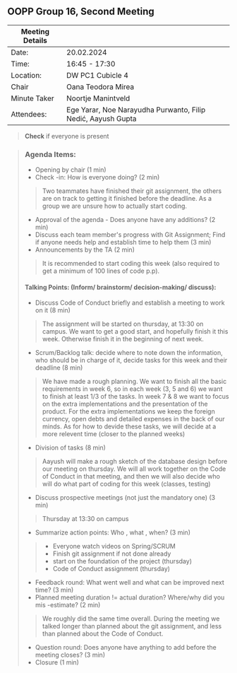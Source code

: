 ## OOPP Group 16, Second Meeting

| Meeting Details |                                                              |
|-----------------|--------------------------------------------------------------|
| Date:           | 20.02.2024                                                   |
| Time:           | 16:45 - 17:30                                                |
| Location:       | DW PC1 Cubicle 4                                             |
| Chair           | Oana Teodora Mirea                                           |
| Minute Taker    | Noortje Manintveld                                           |
| Attendees:      | Ege Yarar, Noe Narayudha Purwanto, Filip Nedić, Aayush Gupta |

> **Check** if everyone is present

> ### Agenda Items:
> - Opening by chair (1 min)
> - Check -in: How is everyone doing? (2 min)
>> Two teammates have finished their git assignment, the others are on track to getting it finished before the deadline. As a group we are unsure how to actually start coding.
> - Approval of the agenda - Does anyone have any additions? (2 min)
> - Discuss each team member's progress with Git Assignment; 
  Find if anyone needs help and establish time to help them (3 min)
> - Announcements by the TA (2 min)
>> It is recommended to start coding this week (also required to get a minimum of 100 lines of code p.p).
> #### Talking Points: (Inform/ brainstorm/ decision-making/ discuss):
> - Discuss Code of Conduct briefly and establish a meeting to work on it (8 min)
>> The assignment will be started on thursday, at 13:30 on campus. We want to get a good start, and hopefully finish it this week. Otherwise finish it in the beginning of next week.
> - Scrum/Backlog talk: decide where to note down the information, who should be in charge of it,
  decide tasks for this week and their deadline (8 min)
>> We have made a rough planning. We want to finish all the basic requirements in week 6, so in each week (3, 5 and 6) we want to finish at least 1/3 of the tasks.
In week 7 & 8 we want to focus on the extra implementations and the presentation of the product.
For the extra implementations we keep the foreign currency, open debts and detailed expenses in the back of our minds. As for how to devide these tasks, we will decide at a more relevent time (closer to the planned weeks)
> - Division of tasks (8 min)
>>Aayush will make a rough sketch of the database design before our meeting on thursday. We will all work together on the Code of Conduct in that meeting, and then we will also decide who will do what part of coding for this week (classes, testing)
> - Discuss prospective meetings (not just the mandatory one) (3 min)
>> Thursday at 13:30 on campus
> - Summarize action points: Who , what , when? (3 min)
>> - Everyone watch videos on Spring/SCRUM
>> - Finish git assignment if not done already
>> - start on the foundation of the project (thursday)
>> - Code of Conduct assignment (thursday)
> 
> - Feedback round: What went well and what can be improved next time? (3 min)
>- Planned meeting duration != actual duration? Where/why did you mis -estimate? (2 min)
>> We roughly did the same time overall. During the meeting we talked longer than planned about the git assignment, and less than planned about the Code of Conduct. 
> - Question round: Does anyone have anything to add before the meeting closes? (3 min)
> - Closure (1 min)

